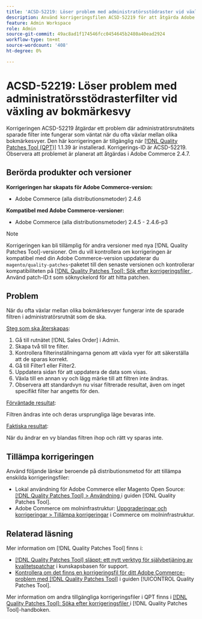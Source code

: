 ```yaml
---
title: 'ACSD-52219: Löser problem med administratörsstödraster vid växling av bokmärkesvy'
description: Använd korrigeringsfilen ACSD-52219 för att åtgärda Adobe Commerce-problemet där administratörsrutnätets sparade filter inte fungerar som förväntat när du ofta växlar mellan olika bokmärkesvyer.
feature: Admin Workspace
role: Admin
source-git-commit: 49ac8ad1f174546fcc0454645b2480a40ead2924
workflow-type: tm+mt
source-wordcount: '408'
ht-degree: 0%

---
```


# ACSD-52219: Löser problem med administratörsstödrasterfilter vid växling av bokmärkesvy

Korrigeringen ACSD-52219 åtgärdar ett problem där administratörsrutnätets sparade filter inte fungerar som väntat när du ofta växlar mellan olika bokmärkesvyer. Den här korrigeringen är tillgänglig när [[!DNL Quality Patches Tool (QPT)]](https://experienceleague.adobe.com/en/docs/commerce-knowledge-base/kb/announcements/commerce-announcements/magento-quality-patches-released-new-tool-to-self-serve-quality-patches) 1.1.39 är installerad. Korrigerings-ID är ACSD-52219. Observera att problemet är planerat att åtgärdas i Adobe Commerce 2.4.7.

## Berörda produkter och versioner

**Korrigeringen har skapats för Adobe Commerce-version:**

* Adobe Commerce (alla distributionsmetoder) 2.4.6

**Kompatibel med Adobe Commerce-versioner:**

* Adobe Commerce (alla distributionsmetoder) 2.4.5 - 2.4.6-p3

>[!NOTE]
>
>Korrigeringen kan bli tillämplig för andra versioner med nya [!DNL Quality Patches Tool]-versioner. Om du vill kontrollera om korrigeringen är kompatibel med din Adobe Commerce-version uppdaterar du `magento/quality-patches`-paketet till den senaste versionen och kontrollerar kompatibiliteten på [[!DNL Quality Patches Tool]: Sök efter korrigeringsfiler ](https://experienceleague.adobe.com/tools/commerce-quality-patches/index.html). Använd patch-ID:t som söknyckelord för att hitta patchen.

## Problem

När du ofta växlar mellan olika bokmärkesvyer fungerar inte de sparade filtren i administratörsrutnät som de ska.

<u>Steg som ska återskapas</u>:

1. Gå till rutnätet [!DNL Sales Order] i Admin.
1. Skapa två till tre filter.
1. Kontrollera filterinställningarna genom att växla vyer för att säkerställa att de sparas korrekt.
1. Gå till Filter1 eller Filter2.
1. Uppdatera sidan för att uppdatera de data som visas.
1. Växla till en annan vy och lägg märke till att filtren inte ändras.
1. Observera att standardvyn nu visar filtrerade resultat, även om inget specifikt filter har angetts för den.

<u>Förväntade resultat</u>:

Filtren ändras inte och deras ursprungliga läge bevaras inte.

<u>Faktiska resultat</u>:

När du ändrar en vy blandas filtren ihop och rätt vy sparas inte.

## Tillämpa korrigeringen

Använd följande länkar beroende på distributionsmetod för att tillämpa enskilda korrigeringsfiler:

* Lokal användning för Adobe Commerce eller Magento Open Source: [[!DNL Quality Patches Tool] > Användning ](https://experienceleague.adobe.com/docs/commerce-operations/tools/quality-patches-tool/usage.html) i guiden [!DNL Quality Patches Tool].
* Adobe Commerce om molninfrastruktur: [Uppgraderingar och korrigeringar > Tillämpa korrigeringar](https://experienceleague.adobe.com/docs/commerce-cloud-service/user-guide/develop/upgrade/apply-patches.html) i Commerce om molninfrastruktur.

## Relaterad läsning

Mer information om [!DNL Quality Patches Tool] finns i:

* [[!DNL Quality Patches Tool] släppt: ett nytt verktyg för självbetjäning av kvalitetspatchar](https://experienceleague.adobe.com/en/docs/commerce-knowledge-base/kb/announcements/commerce-announcements/magento-quality-patches-released-new-tool-to-self-serve-quality-patches) i kunskapsbasen för support.
* [Kontrollera om det finns en korrigeringsfil för ditt Adobe Commerce-problem med  [!DNL Quality Patches Tool]](/help/tools/quality-patches-tool/patches-available-in-qpt/check-patch-for-magento-issue-with-magento-quality-patches.md) i guiden [!UICONTROL Quality Patches Tool].


Mer information om andra tillgängliga korrigeringsfiler i QPT finns i [[!DNL Quality Patches Tool]: Söka efter korrigeringsfiler ](https://experienceleague.adobe.com/tools/commerce-quality-patches/index.html) i [!DNL Quality Patches Tool]-handboken.
